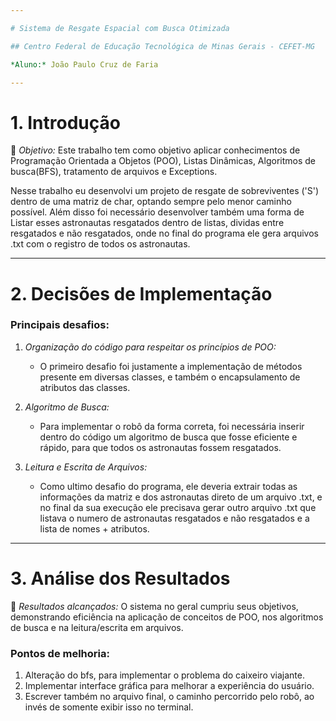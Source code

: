 ```yaml
---

# Sistema de Resgate Espacial com Busca Otimizada

## Centro Federal de Educação Tecnológica de Minas Gerais - CEFET-MG

*Aluno:* João Paulo Cruz de Faria

---
```


# 1. Introdução

🔎 *Objetivo:* Este trabalho tem como objetivo aplicar conhecimentos de Programação Orientada a Objetos (POO), Listas Dinâmicas, Algoritmos de busca(BFS), tratamento de arquivos e Exceptions.

Nesse trabalho eu desenvolvi um projeto de resgate de sobreviventes ('S') dentro de uma matriz de char, optando sempre pelo menor caminho possível. Além disso foi necessário desenvolver também uma forma de Listar esses astronautas resgatados dentro de listas, dividas entre resgatados e não resgatados, onde no final do programa ele gera arquivos .txt com o registro de todos os astronautas.

---

# 2. Decisões de Implementação

### Principais desafios:

1. *Organização do código para respeitar os princípios de POO:*

   - O primeiro desafio foi justamente a implementação de métodos presente em diversas classes, e também o encapsulamento de atributos das classes.

2. *Algoritmo de Busca:*

   - Para implementar o robô da forma correta, foi necessária inserir dentro do código um algoritmo de busca que fosse eficiente e rápido, para que todos os astronautas fossem resgatados.
  
3. *Leitura e Escrita de Arquivos:*

   - Como ultimo desafio do programa, ele deveria extrair todas as informações da matriz e dos astronautas direto de um arquivo .txt, e no final da sua execução ele precisava gerar outro arquivo .txt que listava o numero de astronautas resgatados e não resgatados e a lista de nomes + atributos.

---

# 3. Análise dos Resultados

🔬 *Resultados alcançados:* O sistema no geral cumpriu seus objetivos, demonstrando eficiência na aplicação de conceitos de POO, nos algoritmos de busca e na leitura/escrita em arquivos.

### Pontos de melhoria:

1. Alteração do bfs, para implementar o problema do caixeiro viajante.
2. Implementar interface gráfica para melhorar a experiência do usuário.
3. Escrever também no arquivo final, o caminho percorrido pelo robô, ao invés de somente exibir isso no terminal.
